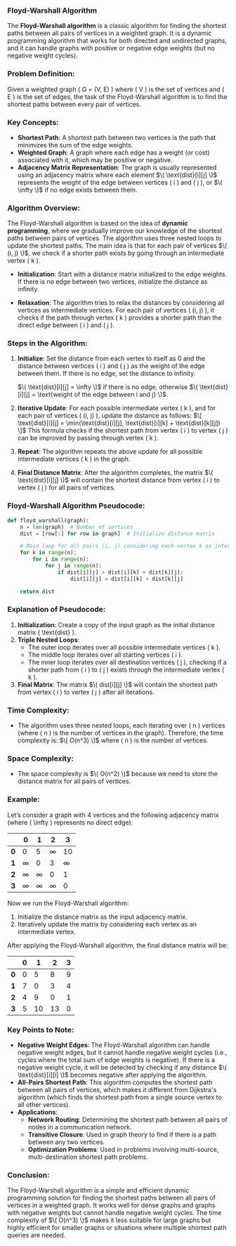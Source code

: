 ### **Floyd-Warshall Algorithm**

The **Floyd-Warshall algorithm** is a classic algorithm for finding the shortest paths between all pairs of vertices in a weighted graph. It is a dynamic programming algorithm that works for both directed and undirected graphs, and it can handle graphs with positive or negative edge weights (but no negative weight cycles).

### **Problem Definition:**
Given a weighted graph \( G = (V, E) \) where \( V \) is the set of vertices and \( E \) is the set of edges, the task of the Floyd-Warshall algorithm is to find the shortest paths between every pair of vertices.

### **Key Concepts:**
- **Shortest Path**: A shortest path between two vertices is the path that minimizes the sum of the edge weights.
- **Weighted Graph**: A graph where each edge has a weight (or cost) associated with it, which may be positive or negative.
- **Adjacency Matrix Representation**: The graph is usually represented using an adjacency matrix where each element $\( \text{dist}[i][j] \)$ represents the weight of the edge between vertices \( i \) and \( j \), or $\( \infty \)$ if no edge exists between them.

### **Algorithm Overview:**

The Floyd-Warshall algorithm is based on the idea of **dynamic programming**, where we gradually improve our knowledge of the shortest paths between pairs of vertices. The algorithm uses three nested loops to update the shortest paths. The main idea is that for each pair of vertices $\( (i, j) \)$, we check if a shorter path exists by going through an intermediate vertex \( k \).

- **Initialization**: Start with a distance matrix initialized to the edge weights. If there is no edge between two vertices, initialize the distance as infinity.

- **Relaxation**: The algorithm tries to relax the distances by considering all vertices as intermediate vertices. For each pair of vertices \( (i, j) \), it checks if the path through vertex \( k \) provides a shorter path than the direct edge between \( i \) and \( j \).

### **Steps in the Algorithm**:

1. **Initialize**: Set the distance from each vertex to itself as 0 and the distance between vertices \( i \) and \( j \) as the weight of the edge between them. If there is no edge, set the distance to infinity.
   
   $\( \text{dist}[i][j] = \infty \)$ if there is no edge, otherwise $\( \text{dist}[i][j] = \text{weight of the edge between i and j} \)$.

2. **Iterative Update**: For each possible intermediate vertex \( k \), and for each pair of vertices \( (i, j) \), update the distance as follows:
   $\[
   \text{dist}[i][j] = \min(\text{dist}[i][j], \text{dist}[i][k] + \text{dist}[k][j])
   \]$
   This formula checks if the shortest path from vertex \( i \) to vertex \( j \) can be improved by passing through vertex \( k \).

3. **Repeat**: The algorithm repeats the above update for all possible intermediate vertices \( k \) in the graph.

4. **Final Distance Matrix**: After the algorithm completes, the matrix $\( \text{dist}[i][j] \)$ will contain the shortest distance from vertex \( i \) to vertex \( j \) for all pairs of vertices.

### **Floyd-Warshall Algorithm Pseudocode**:

```python
def floyd_warshall(graph):
    n = len(graph)  # Number of vertices
    dist = [row[:] for row in graph]  # Initialize distance matrix

    # Main loop for all pairs (i, j) considering each vertex k as intermediate
    for k in range(n):
        for i in range(n):
            for j in range(n):
                if dist[i][j] > dist[i][k] + dist[k][j]:
                    dist[i][j] = dist[i][k] + dist[k][j]

    return dist
```

### **Explanation of Pseudocode**:
1. **Initialization**: Create a copy of the input graph as the initial distance matrix \( \text{dist} \).
2. **Triple Nested Loops**:
   - The outer loop iterates over all possible intermediate vertices \( k \).
   - The middle loop iterates over all starting vertices \( i \).
   - The inner loop iterates over all destination vertices \( j \), checking if a shorter path from \( i \) to \( j \) exists through the intermediate vertex \( k \).
3. **Final Matrix**: The matrix $\( dist[i][j] \)$ will contain the shortest path from vertex \( i \) to vertex \( j \) after all iterations.

### **Time Complexity**:

- The algorithm uses three nested loops, each iterating over \( n \) vertices (where \( n \) is the number of vertices in the graph). Therefore, the time complexity is:
  $\[
  O(n^3)
  \]$
  where \( n \) is the number of vertices.

### **Space Complexity**:

- The space complexity is $\( O(n^2) \)$ because we need to store the distance matrix for all pairs of vertices.

### **Example:**

Let’s consider a graph with 4 vertices and the following adjacency matrix (where \( \infty \) represents no direct edge):

|         | 0   | 1   | 2   | 3   |
|---------|-----|-----|-----|-----|
| **0**   | 0   | 5   | ∞   | 10  |
| **1**   | ∞   | 0   | 3   | ∞   |
| **2**   | ∞   | ∞   | 0   | 1   |
| **3**   | ∞   | ∞   | ∞   | 0   |

Now we run the Floyd-Warshall algorithm:

1. Initialize the distance matrix as the input adjacency matrix.
2. Iteratively update the matrix by considering each vertex as an intermediate vertex.

After applying the Floyd-Warshall algorithm, the final distance matrix will be:

|         | 0   | 1   | 2   | 3   |
|---------|-----|-----|-----|-----|
| **0**   | 0   | 5   | 8   | 9   |
| **1**   | 7   | 0   | 3   | 4   |
| **2**   | 4   | 9   | 0   | 1   |
| **3**   | 5   | 10  | 13  | 0   |

### **Key Points to Note**:
- **Negative Weight Edges**: The Floyd-Warshall algorithm can handle negative weight edges, but it cannot handle negative weight cycles (i.e., cycles where the total sum of edge weights is negative). If there is a negative weight cycle, it will be detected by checking if any distance $\( \text{dist}[i][i] \)$ becomes negative after applying the algorithm.
- **All-Pairs Shortest Path**: This algorithm computes the shortest path between all pairs of vertices, which makes it different from Dijkstra's algorithm (which finds the shortest path from a single source vertex to all other vertices).
- **Applications**:
  - **Network Routing**: Determining the shortest path between all pairs of nodes in a communication network.
  - **Transitive Closure**: Used in graph theory to find if there is a path between any two vertices.
  - **Optimization Problems**: Used in problems involving multi-source, multi-destination shortest path problems.

### **Conclusion**:
The Floyd-Warshall algorithm is a simple and efficient dynamic programming solution for finding the shortest paths between all pairs of vertices in a weighted graph. It works well for dense graphs and graphs with negative weights but cannot handle negative weight cycles. The time complexity of $\( O(n^3) \)$ makes it less suitable for large graphs but highly efficient for smaller graphs or situations where multiple shortest path queries are needed.
